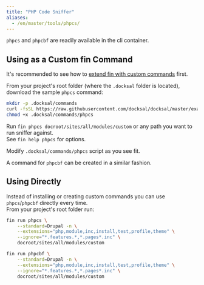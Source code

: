 ```yaml
---
title: "PHP Code Sniffer"
aliases:
  - /en/master/tools/phpcs/
---
```



`phpcs` and `phpcbf` are readily available in the cli container.


## Using as a Custom fin Command

It's recommended to see how to [extend fin with custom commands](/fin/custom-commands/) first.

From your project's root folder (where the `.docksal` folder is located), download the sample `phpcs` command:

```bash
mkdir -p .docksal/commands
curl -fsSL https://raw.githubusercontent.com/docksal/docksal/master/examples/.docksal/commands/phpcs -o .docksal/commands/phpcs
chmod +x .docksal/commands/phpcs
```

Run `fin phpcs docroot/sites/all/modules/custom` or any path you want to run sniffer against.  
See `fin help phpcs` for options.

Modify `.docksal/commands/phpcs` script as you see fit.

A command for `phpcbf` can be created in a similar fashion.


## Using Directly

Instead of installing or creating custom commands you can use `phpcs`/`phpcbf` directly every time.  
From your project's root folder run:

```bash
fin run phpcs \
    --standard=Drupal -n \
    --extensions="php,module,inc,install,test,profile,theme" \
    --ignore="*.features.*,*.pages*.inc" \
    docroot/sites/all/modules/custom
```

```bash
fin run phpcbf \
    --standard=Drupal -n \
    --extensions="php,module,inc,install,test,profile,theme" \
    --ignore="*.features.*,*.pages*.inc" \
    docroot/sites/all/modules/custom
```
